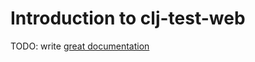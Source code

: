# Introduction to clj-test-web

TODO: write [great documentation](http://jacobian.org/writing/great-documentation/what-to-write/)
